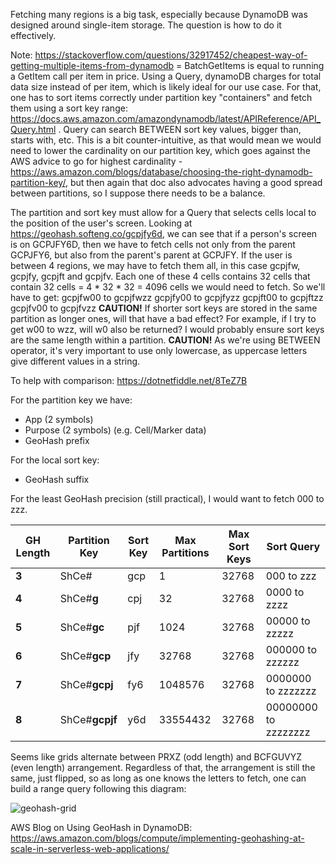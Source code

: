 Fetching many regions is a big task, especially because DynamoDB was designed around single-item storage. The question is how to do it effectively.

Note: https://stackoverflow.com/questions/32917452/cheapest-way-of-getting-multiple-items-from-dynamodb = BatchGetItems is equal to running a GetItem call per item in price. Using a Query, dynamoDB charges for total data size instead of per item, which is likely ideal for our use case. For that, one has to sort items correctly under partition key "containers" and fetch them using a sort key range: https://docs.aws.amazon.com/amazondynamodb/latest/APIReference/API_Query.html . Query can search BETWEEN sort key values, bigger than, starts with, etc. This is a bit counter-intuitive, as that would mean we would need to lower the cardinality on our partition key, which goes against the AWS advice to go for highest cardinality - https://aws.amazon.com/blogs/database/choosing-the-right-dynamodb-partition-key/, but then again that doc also advocates having a good spread between partitions, so I suppose there needs to be a balance.

The partition and sort key must allow for a Query that selects cells local to the position of the user's screen. Looking at https://geohash.softeng.co/gcpjfy6d, we can see that if a person's screen is on GCPJFY6D, then we have to fetch cells not only from the parent GCPJFY6, but also from the parent's parent at GCPJFY. If the user is between 4 regions, we may have to fetch them all, in this case gcpjfw, gcpjfy, gcpjft and gcpjfv. Each one of these 4 cells contains 32 cells that contain 32 cells = 4 * 32 * 32 = 4096 cells we would need to fetch. So we'll have to get:
gcpjfw00 to gcpjfwzz
gcpjfy00 to gcpjfyzz
gcpjft00 to gcpjftzz
gcpjfv00 to gcpjfvzz
**CAUTION!** If shorter sort keys are stored in the same partition as longer ones, will that have a bad effect? For example, if I try to get w00 to wzz, will w0 also be returned? I would probably ensure sort keys are the same length within a partition.
**CAUTION!** As we're using BETWEEN operator, it's very important to use only lowercase, as uppercase letters give different values in a string. 

To help with comparison: https://dotnetfiddle.net/8TeZ7B

For the partition key we have:

- App (2 symbols)
- Purpose (2 symbols) (e.g. Cell/Marker data)
- GeoHash prefix

For the local sort key:

- GeoHash suffix

For the least GeoHash precision (still practical), I would want to fetch 000 to zzz.

| GH Length | Partition Key  | Sort Key | Max Partitions | Max Sort Keys | Sort Query           |
| --------- | -------------- | -------- | -------------- | ------------- | -------------------- |
| **3**     | ShCe#          | gcp      | 1              | 32768         | 000 to zzz           |
| **4**     | ShCe#**g**     | cpj      | 32             | 32768         | 0000 to zzzz         |
| **5**     | ShCe#**gc**    | pjf      | 1024           | 32768         | 00000 to zzzzz       |
| **6**     | ShCe#**gcp**   | jfy      | 32768          | 32768         | 000000 to zzzzzz     |
| **7**     | ShCe#**gcpj**  | fy6      | 1048576        | 32768         | 0000000 to zzzzzzz   |
| **8**     | ShCe#**gcpjf** | y6d      | 33554432       | 32768         | 00000000 to zzzzzzzz |















Seems like grids alternate between PRXZ (odd length) and BCFGUVYZ (even length) arrangement. Regardless of that, the arrangement is still the same, just flipped, so as long as one knows the letters to fetch, one can build a range query following this diagram:

<img src="C:/Users/ergeo/Projects/safety-heatmap/_main/docs/img/geohash-grid.png" alt="geohash-grid" style="zoom:100%;" />

AWS Blog on Using GeoHash in DynamoDB: https://aws.amazon.com/blogs/compute/implementing-geohashing-at-scale-in-serverless-web-applications/
